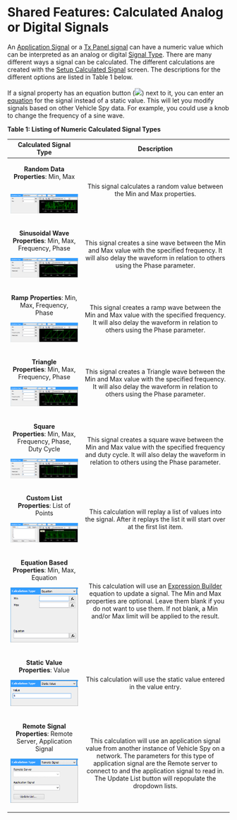 # Shared Features: Calculated Analog or Digital Signals

An [Application Signal](../../vehicle-spy-main-menus/main-menu-scripting-and-automation/application-signals/) or a [Tx Panel signal](../../vehicle-spy-main-menus/main-menu-spy-networks/transmit-panel/dynamic-transmit-message-bytes.md) can have a numeric value which can be interpreted as an analog or digital [Signal Type](../../vehicle-spy-main-menus/main-menu-spy-networks/message-editor/message-signals/message-signal-type.md). There are many different ways a signal can be calculated. The different calculations are created with the [Setup Calculated Signal](./) screen. The descriptions for the different options are listed in Table 1 below.\
\
If a signal property has an equation button (![](https://cdn.intrepidcs.net/support/VehicleSpy/assets/spyEQ.gif)) next to it, you can enter an [equation](../shared-features-expression-builder.md) for the signal instead of a static value. This will let you modify signals based on other Vehicle Spy data. For example, you could use a knob to change the frequency of a sine wave.

**Table 1: Listing of Numeric Calculated Signal Types**

|                                                                                                                                                                    Calculated Signal Type                                                                                                                                                                   |                                                                                                                                            Description                                                                                                                                            |
| :---------------------------------------------------------------------------------------------------------------------------------------------------------------------------------------------------------------------------------------------------------------------------------------------------------------------------------------------------------: | :-----------------------------------------------------------------------------------------------------------------------------------------------------------------------------------------------------------------------------------------------------------------------------------------------: |
|                                                                                        <p><strong>Random Data</strong><br><strong>Properties</strong>: Min, Max</p><p></p><p><br><img src="../../.gitbook/assets/spyCalcRandom.gif" alt="" data-size="original"></p>                                                                                        |                                                                                                             This signal calculates a random value between the Min and Max properties.                                                                                                             |
| <p><strong>Sinusoidal Wave</strong><br><strong>Properties</strong>: Min, Max, Frequency, Phase</p><p></p><p>               <strong></strong>               <img src="../../.gitbook/assets/spyCalcSine.gif" alt="" data-size="original">                                               <strong></strong>                                               </p> |                                                            This signal creates a sine wave between the Min and Max value with the specified frequency. It will also delay the waveform in relation to others using the Phase parameter.                                                           |
|                                                             <p><strong>Ramp Properties</strong>: Min, Max, Frequency, Phase</p><p>         <strong></strong>         </p><p><strong></strong><img src="../../.gitbook/assets/spyCalcRamp.gif" alt="" data-size="original"><strong></strong></p>                                                             |                                                            This signal creates a ramp wave between the Min and Max value with the specified frequency. It will also delay the waveform in relation to others using the Phase parameter.                                                           |
|                                                                                               <p><strong>Triangle</strong><br><strong>Properties</strong>: Min, Max, Frequency, Phase</p><p></p><p><img src="../../.gitbook/assets/spyCalcTri.gif" alt=""></p>                                                                                              |                                                          This signal creates a Triangle wave between the Min and Max value with the specified frequency. It will also delay the waveform in relation to others using the Phase parameter.                                                         |
|                                                                                        <p><strong>Square</strong><br><strong>Properties</strong>: Min, Max, Frequency, Phase, Duty Cycle</p><p></p><p><img src="../../.gitbook/assets/spyCalcSquare.gif" alt=""></p>                                                                                        |                                                   This signal creates a square wave between the Min and Max value with the specified frequency and duty cycle. It will also delay the waveform in relation to others using the Phase parameter.                                                   |
|                                                                                                 <p><strong>Custom List</strong><br><strong>Properties</strong>: List of Points</p><p></p><p><img src="../../.gitbook/assets/spyCalcList (1).gif" alt=""></p>                                                                                                |                                                                                This calculation will replay a list of values into the signal. After it replays the list it will start over at the first list item.                                                                                |
|                                                                                   <p><strong>Equation Based</strong><br><strong>Properties</strong>: Min, Max, Equation</p><p></p><p><img src="../../.gitbook/assets/spyCalcEquation.gif" alt="" data-size="original"></p>                                                                                  |       This calculation will use an [Expression Builder](../shared-features-expression-builder.md) equation to update a signal. The Min and Max properties are optional. Leave them blank if you do not want to use them. If not blank, a Min and/or Max limit will be applied to the result.      |
|                                                                                                    <p><strong>Static Value</strong><br><strong>Properties</strong>: Value</p><p></p><p><img src="../../.gitbook/assets/spyCalcStaticVal.gif" alt=""></p>                                                                                                    |                                                                                                               This calculation will use the static value entered in the value entry.                                                                                                              |
|                                                                                       <p><strong>Remote Signal</strong><br><strong>Properties</strong>: Remote Server, Application Signal</p><p></p><p><img src="../../.gitbook/assets/spyCalcRemote.gif" alt=""></p>                                                                                       | This calculation will use an application signal value from another instance of Vehicle Spy on a network. The parameters for this type of application signal are the Remote server to connect to and the application signal to read in. The Update List button will repopulate the dropdown lists. |
